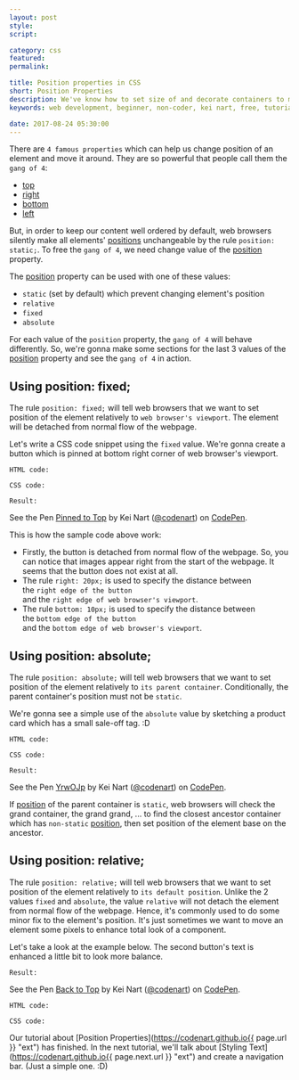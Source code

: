 ```yaml
---
layout: post
style:
script:

category: css
featured:
permalink:

title: Position properties in CSS
short: Position Properties
description: We've know how to set size of and decorate containers to make them look nice. <br>Positioning is the next step to make our webpages look tidy. <br>Let's talk about Position Properties.
keywords: web development, beginner, non-coder, kei nart, free, tutorial, coding, programming, code nart, html, css, position, properties, static, relative, absolute, fixed, top, right, bottom, left

date: 2017-08-24 05:30:00
---
```


There are `4 famous properties` which can help us change position of an element
and move it around. They are so powerful that people call them the `gang of 4`:

- [top](https://www.w3schools.com/cssref/pr_pos_top.asp "ext")
- [right](https://www.w3schools.com/cssref/pr_pos_right.asp "ext")
- [bottom](https://www.w3schools.com/cssref/pr_pos_bottom.asp "ext")
- [left](https://www.w3schools.com/cssref/pr_pos_left.asp "ext")

But, in order to keep our content well ordered by default, web browsers silently
make all elements'
[positions](https://www.w3schools.com/cssref/pr_class_position.asp "ext")
unchangeable by the rule `position: static;`. To free the `gang of 4`, we need
change value of the
[position](https://www.w3schools.com/cssref/pr_class_position.asp "ext") property.

The [position](https://www.w3schools.com/cssref/pr_class_position.asp "ext")
property can be used with one of these values:
- `static` (set by default) which prevent changing element's position
- `relative`
- `fixed`
- `absolute`

For each value of the `position` property, the `gang of 4` will behave
differently. So, we're gonna make some sections for the last 3 values of the
[position](https://www.w3schools.com/cssref/pr_class_position.asp "ext")
property and see the `gang of 4` in action.

## Using position: fixed;

The rule `position: fixed;` will tell web browsers that we want to set position
of the element relatively to `web browser's viewport`. The element will be
detached from normal flow of the webpage.

Let's write a CSS code snippet using the `fixed` value. We're gonna create a
button which is pinned at bottom right corner of web browser's viewport.

`HTML code:`
<script src="https://gist.github.com/codenart/5765d36a50e4ebb1e15017c713d6771b.js">
</script>

`CSS code:`
<script src="https://gist.github.com/codenart/d6388c719eb6411e5bec411e173a7115.js">
</script>

`Result:`

<p data-height="500" data-theme-id="light" data-slug-hash="yzeqBJ"
   data-default-tab="result" data-user="codenart" data-embed-version="2"
   data-pen-title="Pinned to Top" class="codepen">
   See the Pen <a href="https://codepen.io/codenart/pen/yzeqBJ/">Pinned to Top</a>
   by Kei Nart (<a href="https://codepen.io/codenart">@codenart</a>) on
   <a href="https://codepen.io">CodePen</a>.
</p>
<script async src="https://production-assets.codepen.io/assets/embed/ei.js"></script>

This is how the sample code above work:

- Firstly, the button is detached from normal flow of the webpage. So, you can
notice that images appear right from the start of the webpage. It seems that the
button does not exist at all.
- The rule `right: 20px;` is used to specify the distance between  
the `right edge of the button`  
and the `right edge of web browser's viewport`.
- The rule `bottom: 10px;` is used to specify the distance between  
the `bottom edge of the button`  
and the `bottom edge of web browser's viewport`.

## Using position: absolute;

The rule `position: absolute;` will tell web browsers that we want to set
position of the element relatively to `its parent container`. Conditionally,
the parent container's position must not be `static`.

We're gonna see a simple use of the `absolute` value by sketching a product
card which has a small sale-off tag. :D

`HTML code:`
<script src="https://gist.github.com/codenart/87a51fa031ae939031847c8ec28080fc.js">
</script>

`CSS code:`
<script src="https://gist.github.com/codenart/b6b02ae6dc9f8a3f2356ccad235c21f7.js">
</script>

`Result:`

<p data-height="500" data-theme-id="light" data-slug-hash="YrwOJp"
   data-default-tab="result" data-user="codenart" data-embed-version="2"
   data-pen-title="YrwOJp" class="codepen">
   See the Pen <a href="https://codepen.io/codenart/pen/YrwOJp/">YrwOJp</a>
   by Kei Nart (<a href="https://codepen.io/codenart">@codenart</a>) on
   <a href="https://codepen.io">CodePen</a>.
</p>
<script async src="https://production-assets.codepen.io/assets/embed/ei.js"></script>

If [position](https://www.w3schools.com/cssref/pr_class_position.asp "ext") of
the parent container is `static`, web browsers will check the grand container,
the grand grand, ... to find the closest ancestor container which has `non-static`
[position](https://www.w3schools.com/cssref/pr_class_position.asp "ext"), then
set position of the element base on the ancestor.

## Using position: relative;

The rule `position: relative;` will tell web browsers that we want to set
position of the element relatively to `its default position`. Unlike the 2
values `fixed` and `absolute`, the value `relative` will not detach the element
from normal flow of the webpage. Hence, it's commonly used to do some minor fix
to the element's position. It's just sometimes we want to move an element some
pixels to enhance total look of a component.

Let's take a look at the example below. The second button's text is enhanced a
little bit to look more balance.

`Result:`

<p data-height="500" data-theme-id="light" data-slug-hash="ZXQmbL"
   data-default-tab="result" data-user="codenart" data-embed-version="2"
   data-pen-title="Back to Top" class="codepen">
   See the Pen <a href="https://codepen.io/codenart/pen/ZXQmbL/">Back to Top</a>
   by Kei Nart (<a href="https://codepen.io/codenart">@codenart</a>) on
   <a href="https://codepen.io">CodePen</a>.
</p>
<script async src="https://production-assets.codepen.io/assets/embed/ei.js"></script>

`HTML code:`
<script src="https://gist.github.com/codenart/7cc63a86834cad8e5d61303cb36929fb.js">
</script>

`CSS code:`
<script src="https://gist.github.com/codenart/84b9c9ad303ed06c2a3599f3851e2540.js">
</script>

Our tutorial about
[Position Properties](https://codenart.github.io{{ page.url }} "ext")
has finished. In the next tutorial, we'll talk about
[Styling Text](https://codenart.github.io{{ page.next.url }} "ext")
and create a navigation bar. (Just a simple one. :D)
